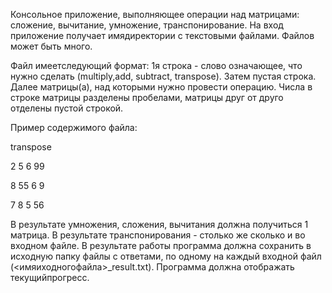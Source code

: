 Консольное приложение, выполняющее операции над матрицами: сложение, вычитание, умножение, транспонирование.
На вход приложение получает имядиректории с текстовыми файлами. Файлов может быть много.

Файл имеетследующий формат:
1я строка - слово означающее, что нужно сделать (multiply,add, subtract, transpose). 
Затем пустая строка. Далее матрицы(а), над которыми нужно провести операцию. 
Числа в строке матрицы разделены пробелами, матрицы друг от друго отделены пустой строкой.

Пример содержимого файла:


transpose

2 5 6 99

8 55 6 9

7 8 5 56



В результате умножения, сложения, вычитания должна получиться 1 матрица. В результате транспонирования - столько же сколько и во входном файле.
В результате работы программа должна сохранить в исходную папку файлы с ответами, по одному на каждый входной файл (<имяиходногофайла>_result.txt).
Программа должна отображать текущийпрогресс.
